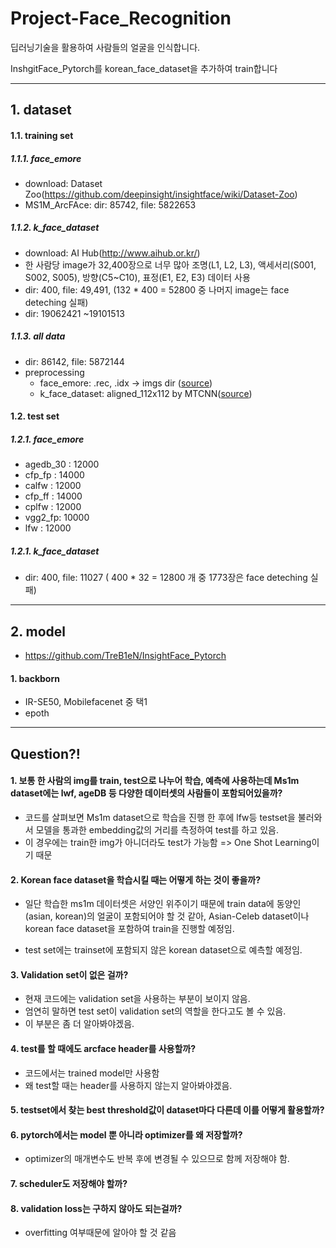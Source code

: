 # Project-Face_Recognition
 딥러닝기술을 활용하여 사람들의 얼굴을 인식합니다.

 InshgitFace_Pytorch를 korean_face_dataset을 추가하여 train합니다

---

## 1. dataset

#### 1.1. training set

##### 1.1.1. face_emore

- download: Dataset Zoo(https://github.com/deepinsight/insightface/wiki/Dataset-Zoo)
- MS1M_ArcFAce:  dir: 85742, file: 5822653

##### 1.1.2. k_face_dataset

  - download: AI Hub(http://www.aihub.or.kr/)
  - 한 사람당 image가 32,400장으로 너무 많아 조명(L1, L2, L3), 액세서리(S001, S002, S005), 방향(C5~C10), 표정(E1, E2, E3) 데이터 사용
  - dir: 400, file: 49,491, (132 * 400 = 52800 중 나머지 image는 face deteching 실패)
  - dir: 19062421 ~19101513

##### 1.1.3. all data

  - dir: 86142, file: 5872144
- preprocessing
  - face_emore: .rec, .idx -> imgs dir ([source](https://github.com/shiney5213/Project-Face_Recognition/blob/master/kface_data_src/1.6.rec2img.py))
  - k_face_dataset: aligned_112x112 by MTCNN([source](https://github.com/shiney5213/Project-Face_Recognition/blob/master/kface_data_src/1.2.face_crop_112x112.py))

#### 1.2. test set

##### 1.2.1.  face_emore

  - agedb_30 :  12000
  - cfp_fp : 14000
  - calfw : 12000
  - cfp_ff :  14000
  - cplfw : 12000
  - vgg2_fp: 10000
  - lfw : 12000

##### 1.2.1.  k_face_dataset

  - dir: 400, file: 11027 ( 400 * 32 = 12800 개 중 1773장은 face deteching 실패)

---
## 2. model
- https://github.com/TreB1eN/InsightFace_Pytorch
#### 1. backborn
- IR-SE50,  Mobilefacenet 중 택1
- epoth 




---
## Question?!
#### 1. 보통 한 사람의 img를 train, test으로 나누어 학습, 예측에 사용하는데 Ms1m dataset에는 lwf, ageDB 등 다양한 데이터셋의 사람들이 포함되어있을까?
- 코드를 살펴보면 Ms1m dataset으로 학습을 진행 한 후에 lfw등 testset을 불러와서 모델을 통과한 embedding값의 거리를 측정하여 test를 하고 있음.
- 이 경우에는 train한 img가 아니더라도 test가 가능함 => One Shot Learning이기 때문
#### 2. Korean face dataset을 학습시킬 때는 어떻게 하는 것이 좋을까?

- 일단 학습한 ms1m 데이터셋은 서양인 위주이기 때문에 train data에 동양인(asian, korean)의 얼굴이 포함되어야 할 것 같아, Asian-Celeb dataset이나 korean face dataset을 포함하여 train을 진행할 예정임.

- test set에는 trainset에 포함되지 않은 korean dataset으로 예측할 예정임.

#### 3. Validation set이 없은 걸까?
- 현재 코드에는 validation set을 사용하는 부분이 보이지 않음. 
- 엄연히 말하면 test set이 validation set의 역할을 한다고도 볼 수 있음.
- 이 부분은 좀 더 알아봐야겠음.

#### 4. test를 할 때에도 arcface header를 사용할까?
- 코드에서는 trained model만 사용함
- 왜 test할 때는 header를 사용하지 않는지 알아봐야겠음.

#### 5. testset에서 찾는 best threshold값이 dataset마다 다른데 이를 어떻게 활용할까?

#### 6. pytorch에서는 model 뿐 아니라 optimizer를 왜 저장할까?
- optimizer의 매개변수도 반복 후에 변경될 수 있으므로 함께 저장해야 함.

#### 7. scheduler도 저장해야 할까?

#### 8. validation loss는 구하지 않아도 되는걸까?
- overfitting 여부때문에 알아야 할 것 같음